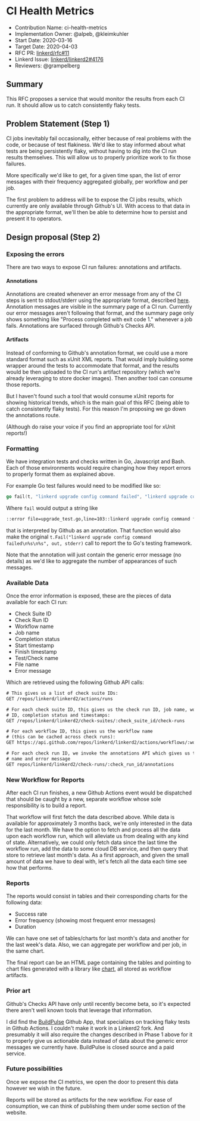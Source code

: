 # CI Health Metrics

- Contribution Name: ci-health-metrics
- Implementation Owner: @alpeb, @kleimkuhler
- Start Date: 2020-03-16
- Target Date: 2020-04-03
- RFC PR: [linkerd/rfc#11](https://github.com/linkerd/rfc/pull/11)
- Linkerd Issue:
  [linkerd/linkerd2#4176](https://github.com/linkerd/linkerd2/issues/4176)
- Reviewers: @grampelberg

## Summary

[summary]: #summary

This RFC proposes a service that would monitor the results from each CI run. It
should allow us to catch consistently flaky tests.

## Problem Statement (Step 1)

[problem-statement]: #problem-statement

CI jobs inevitably fail occasionally, either because of real problems with the
code, or because of test flakiness. We'd like to stay informed about what tests
are being persistently flaky, without having to dig into the CI run results
themselves. This will allow us to properly prioritize work to fix those
failures.

More specifically we'd like to get, for a given time span, the list of error
messages with their frequency aggregated globally, per workflow and per job.

The first problem to address will be to expose the CI jobs results, which
currently are only available through Github's UI. With access to that data in
the appropriate format, we'll then be able to determine how to persist and
present it to operators.

## Design proposal (Step 2)

### Exposing the errors

There are two ways to expose CI run failures: annotations and artifacts.

#### Annotations

Annotations are created whenever an error message from any of the CI steps is
sent to stdout/stderr using the appropriate format, described
[here](https://help.github.com/en/actions/reference/workflow-commands-for-github-actions#setting-an-error-message).
Annotation messages are visible in the summary page of a CI run. Currently our
error messages aren't following that format, and the summary page only shows
something like "Process completed with exit code 1." whenever a job fails.
Annotations are surfaced through Github's Checks API.

#### Artifacts

Instead of conforming to Github's annotation format, we could use a more
standard format such as xUnit XML reports. That would imply building some
wrapper around the tests to accommodate that format, and the results would be
then uploaded to the CI run's artifact repository (which we're already
leveraging to store docker images). Then another tool can consume those reports.

But I haven't found such a tool that would consume xUnit reports for showing
historical trends, which is the main goal of this RFC (being able to catch
consistently flaky tests). For this reason I'm proposing we go down the
annotations route.

(Although do raise your voice if you find an appropriate tool for xUnit
reports!)

### Formatting

We have integration tests and checks written in Go, Javascript and Bash. Each of
those environments would require changing how they report errors to properly
format them as explained above.

For example Go test failures would need to be modified like so:

```go
go fail(t, "linkerd upgrade config command failed", "linkerd upgrade config command failed\n%s\n%s", out, stderr)
```

Where `fail` would output a string like

```bash
::error file=upgrade_test.go,line=103::linkerd upgrade config command failed
```

that is interpreted by Github as an annotation. That function would also make
the original `t.Fail("linkerd upgrade config command failed\n%s\n%s", out,
stderr)` call to report the to Go's testing framework.

Note that the annotation will just contain the generic error message (no
details) as we'd like to aggregate the number of appearances of such messages.

### Available Data

Once the error information is exposed, these are the pieces of data available
for each CI run:

- Check Suite ID
- Check Run ID
- Workflow name
- Job name
- Completion status
- Start timestamp
- Finish timestamp
- Test/Check name
- File name
- Error message

Which are retrieved using the following Github API calls:

```txt
# This gives us a list of check suite IDs:
GET /repos/linkerd/linkerd2/actions/runs

# For each check suite ID, this gives us the check run ID, job name, workflow
# ID, completion status and timestamps:
GET /repos/linkerd/linkerd2/check-suites/:check_suite_id/check-runs

# For each workflow ID, this gives us the workflow name
# (this can be cached across check runs):
GET https://api.github.com/repos/linkerd/linkerd2/actions/workflows/:workflow_id

# For each check run ID, we invoke the annotations API which gives us the file
# name and error message
GET repos/linkerd/linkerd2/check-runs/:check_run_id/annotations
```

### New Workflow for Reports

After each CI run finishes, a new Github Actions event would be dispatched that
should be caught by a new, separate workflow whose sole responsibility is to
build a report.

That workflow will first fetch the data described above. While data is available
for approximately 3 months back, we're only interested in the data for the last
month. We have the option to fetch and process all the data upon each workflow
run, which will alleviate us from dealing with any kind of state. Alternatively,
we could only fetch data since the last time the workflow run, add the data to
some cloud DB service, and then query that store to retrieve last month's data.
As a first approach, and given the small amount of data we have to deal with,
let's fetch all the data each time see how that performs.

### Reports

The reports would consist in tables and their corresponding charts for the
following data:

- Success rate
- Error frequency (showing most frequent error messages)
- Duration

We can have one set of tables/charts for last month's data and another for the
last week's data. Also, we can aggregate per workflow and per job, in the same
chart.

The final report can be an HTML page containing the tables and pointing to chart
files generated  with a library like [chart](https://github.com/vdobler/chart),
all stored as workflow artifacts.

### Prior art

[prior-art]: #prior-art

Github's Checks API have only until recently become beta, so it's expected there
aren't well known tools that leverage that information.

I did find the [BuildPulse](https://github.com/marketplace/buildpulse/) Github
App, that specializes on tracking flaky tests in Github Actions. I couldn't make
it work in a Linkerd2 fork. And presumably it will also require the changes
described in Phase 1 above for it to properly give us actionable data instead of
data about the generic error messages we currently have. BuildPulse is closed
source and a paid service.

### Future possibilities

[future-possibilities]: #future-possibilities

Once we expose the CI metrics, we open the door to present this data however we
wish in the future.

Reports will be stored as artifacts for the new workflow. For ease of
consumption, we can think of publishing them under some section of the website.
